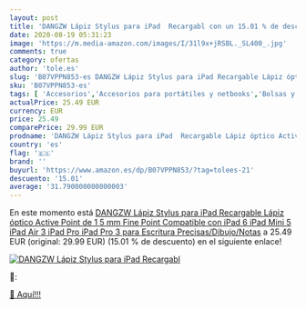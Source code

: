 ```yaml
---
layout: post
title: 'DANGZW Lápiz Stylus para iPad  Recargabl con un 15.01 % de descuento'
date: 2020-08-19 05:31:23
image: 'https://m.media-amazon.com/images/I/31l9x+jRSBL._SL400_.jpg'
comments: true
category: ofertas
author: 'tole.es'
slug: 'B07VPPN853-es DANGZW Lápiz Stylus para iPad Recargable Lápiz óptico...'
sku: 'B07VPPN853-es'
tags: [ 'Accesorios','Accesorios para portátiles y netbooks','Bolsas y fundas para portátiles y netbooks','Informática','Juegos y Accesorios para PC','Mochilas para portátiles y netbooks','Videojuegos','lápiz', ]
actualPrice: 25.49 EUR
currency: EUR
price: 25.49
comparePrice: 29.99 EUR
prodname: 'DANGZW Lápiz Stylus para iPad  Recargable Lápiz óptico Active Point de 1 5 mm Fine Point  Compatible con iPad 6  iPad Mini 5  iPad Air 3  iPad Pro  iPad Pro 3 para Escritura Precisas/Dibujo/Notas'
country: 'es'
flag: '🇪🇸'
brand: ''
buyurl: 'https://www.amazon.es/dp/B07VPPN853/?tag=tolees-21'
descuento: '15.01'
average: '31.790000000000003'
---
```


En este momento está [DANGZW Lápiz Stylus para iPad  Recargable Lápiz óptico Active Point de 1 5 mm Fine Point  Compatible con iPad 6  iPad Mini 5  iPad Air 3  iPad Pro  iPad Pro 3 para Escritura Precisas/Dibujo/Notas](https://www.amazon.es/dp/B07VPPN853/?tag=tolees-21) a 25.49 EUR (original: 29.99 EUR) (15.01 %  de descuento) en el siguiente enlace!

[![DANGZW Lápiz Stylus para iPad  Recargabl](https://m.media-amazon.com/images/I/31l9x+jRSBL._SL400_.jpg)](https://www.amazon.es/dp/B07VPPN853/?tag=tolees-21)

🔎:


[🛒 Aquí!!!](https://www.amazon.es/dp/B07VPPN853/?tag=tolees-21)
